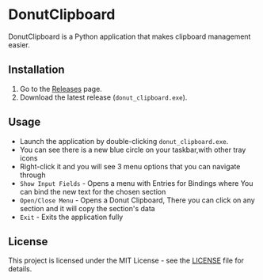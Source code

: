 # DonutClipboard

DonutClipboard is a Python application that makes clipboard management easier.

## Installation

1. Go to the [Releases](https://github.com/YourUsername/DonutClipboard/releases) page.
2. Download the latest release (`donut_clipboard.exe`).

## Usage

- Launch the application by double-clicking `donut_clipboard.exe`.
- You can see there is a new blue circle on your taskbar,with other tray icons
- Right-click it and you will see 3 menu options that you can navigate through
- `Show Input Fields` - Opens a menu with Entries for Bindings where You can bind the new text for the chosen section
- `Open/Close Menu` - Opens a Donut Clipboard, There you can click on any section and it will copy the section's data
- `Exit` - Exits the application fully

## License

This project is licensed under the MIT License - see the [LICENSE](LICENSE) file for details.

